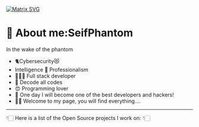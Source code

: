 <!--
Hi! This is an easter egg.
Congratulations you found the first one!
-->

[![Matrix SVG](https://raw.githubusercontent.com/rodrigograca31/rodrigograca31/master/matrix.svg)](https://www.youtube.com/watch?v=SDkAGkd4NLc)

<!-- # 👀 Hi stranger! 👋🏻 -->

# 🤔 About me:SeifPhantom

In the wake of the phantom
- 🐈Cybersecurity😻
- Intelligence 🐛 Professionalism
- 👨🏻‍💻 Full stack developer
- 💊 Decode all codes
- 😍 Programming lover
- 🚀 One day I will become one of the best developers and hackers!
- 🐇🥚 Welcome to my page, you will find everything....

<!-- Watch this: https://www.youtube.com/watch?v=eC7xzavzEKY -->

---

👇🏻 Here is a list of the Open Source projects I work on: 👇🏻




